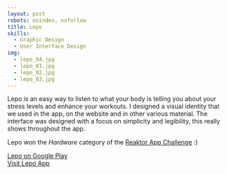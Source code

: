 ```yaml
---
layout: post
robots: noindex, nofollow
title: Lepo
skills:
  - Graphic Design
  - User Interface Design
img:
  - lepo_04.jpg
  - lepo_01.jpg
  - lepo_02.jpg
  - lepo_03.jpg
---
```


Lepo is an easy way to listen to what your body is telling you about your stress levels and enhance your workouts. I designed a visual identity that we used in the app, on the website and in other various material. The interface was designed with a focus on simplicity and legibility, this really shows throughout the app. 

Lepo won the _Hardware_ category of the [Reaktor App Challenge](http://reaktor.fi/tag/app-challenge/) :)

[Lepo on Google Play](https://play.google.com/store/apps/details?id=reaktor.recoverymonitor)  
[Visit Lepo App](http://lepo-app.net/)  